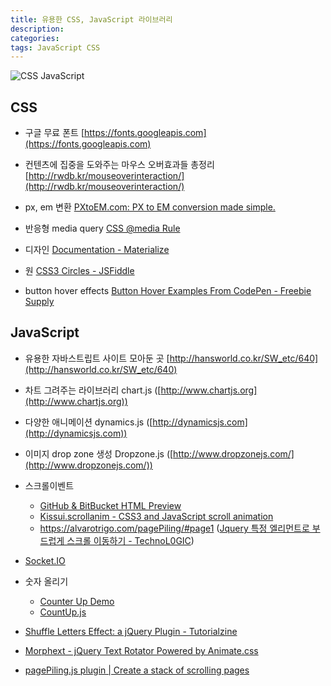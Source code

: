 ```yaml
---
title: 유용한 CSS, JavaScript 라이브러리
description:
categories: 
tags: JavaScript CSS
---
```


![CSS JavaScript](https://s3.amazonaws.com/blog.psd2html.com/wp-content/uploads/2016/06/28095638/CSS-vs-JS-Animations.png)

## CSS

* 구글 무료 폰트
[https://fonts.googleapis.com](https://fonts.googleapis.com)

* 컨텐츠에 집중을 도와주는 마우스 오버효과들 총정리
[http://rwdb.kr/mouseoverinteraction/](http://rwdb.kr/mouseoverinteraction/)

* px, em 변환
[PXtoEM.com: PX to EM conversion made simple.](http://pxtoem.com/)

* 반응형
media query [CSS @media Rule](https://www.w3schools.com/cssref/css3_pr_mediaquery.asp)

* 디자인
[Documentation - Materialize](http://materializecss.com/)

* 원
[CSS3 Circles - JSFiddle](http://jsfiddle.net/cardeo/8ku6T/)

* button hover effects
[Button Hover Examples From CodePen - Freebie Supply](https://freebiesupply.com/blog/css-button-hover-effects/)

## JavaScript

* 유용한 자바스트립트 사이트 모아둔 곳
[http://hansworld.co.kr/SW_etc/640](http://hansworld.co.kr/SW_etc/640)

* 차트 그려주는 라이브러리
chart.js ([http://www.chartjs.org](http://www.chartjs.org))

* 다양한 애니메이션
dynamics.js ([http://dynamicsjs.com](http://dynamicsjs.com))

* 이미지 drop zone 생성
Dropzone.js ([http://www.dropzonejs.com/](http://www.dropzonejs.com/))

* 스크롤이벤트
  * [GitHub & BitBucket HTML Preview](http://htmlpreview.github.io/?https://github.com/maximzhurkin/jquery-scrolla/blob/master/index.html)
  * [Kissui.scrollanim - CSS3 and JavaScript scroll animation](http://scrollanim.kissui.io/)
  * https://alvarotrigo.com/pagePiling/#page1
  ([Jquery 특정 엘리먼트로 부드럽게 스크롤 이동하기 - TechnoL0GIC](https://blog.l0gic.me/jquery-%ED%8A%B9%EC%A0%95-%EC%97%98%EB%A6%AC%EB%A8%BC%ED%8A%B8%EB%A1%9C-%EB%B6%80%EB%93%9C%EB%9F%BD%EA%B2%8C-%EC%8A%A4%ED%81%AC%EB%A1%A4-%EC%9D%B4%EB%8F%99%ED%95%98%EA%B8%B0/))

* [Socket.IO](https://socket.io/)

* 숫자 올리기
  * [Counter Up Demo](http://bfintal.github.io/Counter-Up/demo/demo.html)
  * [CountUp.js](https://inorganik.github.io/countUp.js/)

* [Shuffle Letters Effect: a jQuery Plugin - Tutorialzine](https://tutorialzine.com/2011/09/shuffle-letters-effect-jquery)

* [Morphext - jQuery Text Rotator Powered by Animate.css](http://morphext.fyianlai.com/)

* [pagePiling.js plugin | Create a stack of scrolling pages](https://alvarotrigo.com/pagePiling/)
